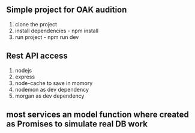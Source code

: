 ## Simple project for OAK audition
1. clone the project
2. install dependencies - npm install
3. run project - npm run dev

## Rest API access 
1. nodejs
2. express
3. node-cache to save in momory
4. nodemon as dev dependency
5. morgan as dev dependency

## most services an model function where created as Promises to simulate real DB work
